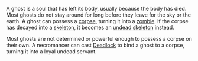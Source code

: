A ghost is a soul that has left its body, usually because the body has
died. Most ghosts do not stay around for long before they leave for the sky or
the earth. A ghost can possess a [corpse](Corpse.md), turning it into a [zombie](Zombie.md). If the corpse has decayed into a [skeleton](SkeletalCorpse.md), it
becomes an [undead skeleton](UndeadSkeleton.md) instead.

Most ghosts are not determined or powerful enough to possess a corpse on their
own. A necromancer can cast [Deadlock](Deadlock.md) to bind a ghost to a
corpse, turning it into a loyal undead servant.